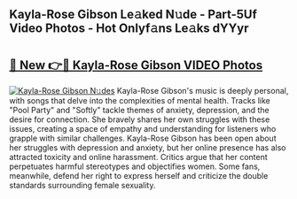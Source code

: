 ## Kayla-Rose Gibson Le𝚊ked N𝚞de - Part-5Uf Video Photos - Hot Onlyf𝚊ns Le𝚊ks dYYyr

# <h2><a href="http://ab55027.deff.icu/?id=Kayla-Rose+Gibson">🔗 New 👉🔴 Kayla-Rose Gibson VIDEO Photos</a></h2>

[![Kayla-Rose Gibson N𝚞des](https://i.imgur.com/rIISA9y.gif)](http://ab55027.deff.icu/?id=Kayla-Rose+Gibson)
Kayla-Rose Gibson's music is deeply personal, with songs that delve into the complexities of mental health. Tracks like "Pool Party" and "Softly" tackle themes of anxiety, depression, and the desire for connection. She bravely shares her own struggles with these issues, creating a space of empathy and understanding for listeners who grapple with similar challenges. Kayla-Rose Gibson has been open about her struggles with depression and anxiety, but her online presence has also attracted toxicity and online harassment. Critics argue that her content perpetuates harmful stereotypes and objectifies women. Some fans, meanwhile, defend her right to express herself and criticize the double standards surrounding female sexuality.
